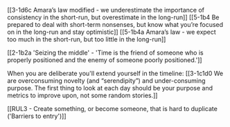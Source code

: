 [[3-1d6c Amara’s law modified - we underestimate the importance of consistency in the short-run, but overestimate in the long-run]]
[[5-1b4 Be prepared to deal with short-term nonsenses, but know what you’re focused on in the long-run and stay optimistic]]
[[5-1b4a Amara’s law - we expect too much in the short-run, but too little in the long-run]]

[[2-1b2a 'Seizing the middle' - 'Time is the friend of someone who is properly positioned and the enemy of someone poorly positioned.']]

When you are deliberate you'll extend yourself in the timeline:
[[3-1c1d0 We are overconsuming novelty (and “serendipity”) and under-consuming purpose. The first thing to look at each day should be your purpose and metrics to improve upon, not some random stories.]]

[[RUL3 - Create something, or become someone, that is hard to duplicate ('Barriers to entry')]]